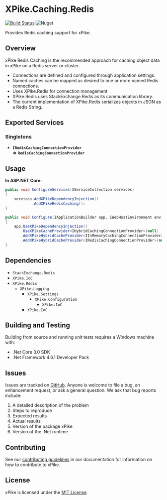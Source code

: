 # XPike.Caching.Redis

[![Build Status](https://dev.azure.com/xpike/xpike/_apis/build/status/xpike-caching?branchName=master)](https://dev.azure.com/xpike/xpike/_build/latest?definitionId=8&branchName=master)
![Nuget](https://img.shields.io/nuget/v/XPike.Caching.Redis)

Provides Redis caching support for xPike.

## Overview

xPike Redis Caching is the recommended approach for caching object data in xPike on a Redis server or cluster.

- Connections are defined and configured through application settings.
- Named caches can be mapped as desired to one or more named Redis connections.
- Uses XPike.Redis for connection management
- XPike.Redis uses StackExchange.Redis as its communication library.
- The current implementation of XPike.Redis serializes objects in JSON as a Redis String.

## Exported Services

### Singletons

- **`IRedisCachingConnectionProvider`**  
  **=> `RedisCachingConnectionProvider`**

## Usage

**In ASP.NET Core:**

```csharp
public void ConfigureServices(IServiceCollection services)
{
    services.AddXPikeDependencyInjection()
            .AddXPikeRedisCaching();
}

public void Configure(IApplicationBuilder app, IWebHostEnvironment env)
{
    app.UseXPikeDependencyInjection()
       .UseXPikeCacheProvider<IHybridCachingConnectionProvider>(null)
       .AddXPikeHybridCacheProvider<IInMemoryCachingConnectionProvider>(null)
       .AddXPikeHybridCacheProvider<IRedisCachingConnectionProvider>(null);
}
```

## Dependencies

- `StackExchange.Redis`
- `XPike.IoC`
- `XPike.Redis`
    - `XPike.Logging`
      - `XPike.Settings`
        - `XPike.Configuration`
          - `XPike.IoC`
      - `XPike.IoC`

## Building and Testing

Building from source and running unit tests requires a Windows machine with:

* .Net Core 3.0 SDK
* .Net Framework 4.6.1 Developer Pack

## Issues

Issues are tracked on [GitHub](https://github.com/xpike/xpike-caching/issues). Anyone is welcome to file a bug,
an enhancement request, or ask a general question. We ask that bug reports include:

1. A detailed description of the problem
2. Steps to reproduce
3. Expected results
4. Actual results
5. Version of the package xPike
6. Version of the .Net runtime

## Contributing

See our [contributing guidelines](https://github.com/xpike/documentation/blob/master/docfx_project/articles/contributing.md)
in our documentation for information on how to contribute to xPike.

## License

xPike is licensed under the [MIT License](LICENSE).
